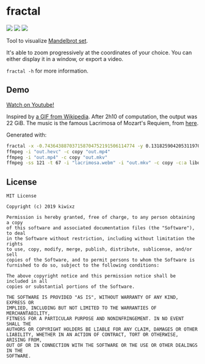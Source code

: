 # fractal

[![](https://img.shields.io/circleci/project/github/kiwixz/fractal/master.svg)](https://circleci.com/gh/kiwixz/fractal/)
[![](https://img.shields.io/github/repo-size/kiwixz/fractal.svg)](https://github.com/kiwixz/fractal/archive/master.zip)
[![](https://img.shields.io/badge/link-doxygen-blueviolet.svg)](https://kiwixz.github.io/fractal/doc/master/)


Tool to visualize [Mandelbrot set](https://en.wikipedia.org/wiki/Mandelbrot_set).

It's able to zoom progressively at the coordinates of your choice.  You can either display it in a window, or export a video.

`fractal -h` for more information.


## Demo

[Watch on Youtube!](https://www.youtube.com/watch?v=Uj1qerIS_fc)

Inspired by [a GIF from Wikipedia](https://commons.wikimedia.org/wiki/File:Mandelbrot_sequence_new.gif).  After 2h10 of computation, the output was 22 GiB.  The music is the famous Lacrimosa of Mozart's Requiem, from [here](https://www.youtube.com/watch?v=k1-TrAvp_xs).

Generated with:
```sh
fractal -x -0.743643887037158704752191506114774 -y 0.131825904205311970493132056385139 -z -10 -s 0.8 -d 67 -W 3840 -H 2160 --fps 60 -o "out.hevc"
ffmpeg -i "out.hevc" -c copy "out.mp4"
ffmpeg -i "out.mp4" -c copy "out.mkv"
ffmpeg -ss 121 -t 67 -i "lacrimosa.webm" -i "out.mkv" -c copy -c:a libopus -b:a 128k -af "afade=t=in:d=2" -y "out_audio.mkv"
```


## License

```
MIT License

Copyright (c) 2019 kiwixz

Permission is hereby granted, free of charge, to any person obtaining a copy
of this software and associated documentation files (the "Software"), to deal
in the Software without restriction, including without limitation the rights
to use, copy, modify, merge, publish, distribute, sublicense, and/or sell
copies of the Software, and to permit persons to whom the Software is
furnished to do so, subject to the following conditions:

The above copyright notice and this permission notice shall be included in all
copies or substantial portions of the Software.

THE SOFTWARE IS PROVIDED "AS IS", WITHOUT WARRANTY OF ANY KIND, EXPRESS OR
IMPLIED, INCLUDING BUT NOT LIMITED TO THE WARRANTIES OF MERCHANTABILITY,
FITNESS FOR A PARTICULAR PURPOSE AND NONINFRINGEMENT. IN NO EVENT SHALL THE
AUTHORS OR COPYRIGHT HOLDERS BE LIABLE FOR ANY CLAIM, DAMAGES OR OTHER
LIABILITY, WHETHER IN AN ACTION OF CONTRACT, TORT OR OTHERWISE, ARISING FROM,
OUT OF OR IN CONNECTION WITH THE SOFTWARE OR THE USE OR OTHER DEALINGS IN THE
SOFTWARE.
```
